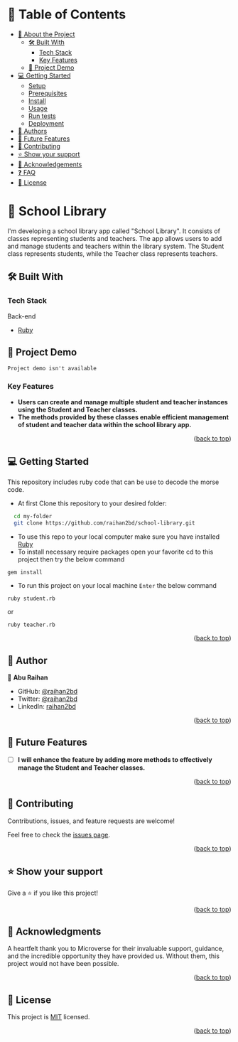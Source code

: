# 📗 Table of Contents

- [📖 About the Project](#about-project)
  - [🛠 Built With](#built-with)
    - [Tech Stack](#tech-stack)
    - [Key Features](#key-features)
  - [🚀 Project Demo](#project-demo)
- [💻 Getting Started](#getting-started)
  - [Setup](#setup)
  - [Prerequisites](#prerequisites)
  - [Install](#install)
  - [Usage](#usage)
  - [Run tests](#run-tests)
  - [Deployment](#triangular_flag_on_post-deployment)
- [👥 Authors](#authors)
- [🔭 Future Features](#future-features)
- [🤝 Contributing](#contributing)
- [⭐️ Show your support](#support)
- [🙏 Acknowledgements](#acknowledgements)
- [❓ FAQ](#faq)
- [📝 License](#license)

# 📖 School Library <a name="about-project"></a>

I'm developing a school library app called "School Library". It consists of classes representing students and teachers. The app allows users to add and manage students and teachers within the library system. The Student class represents students, while the Teacher class represents teachers.

## 🛠 Built With <a name="built-with"></a>

### Tech Stack <a name="tech-stack"></a>

<summary>Back-end</summary>
  <ul>
    <li><a href="https://www.ruby-lang.org/">Ruby</a></li>
  </ul>

## 🚀 Project Demo <a name="project-demo"><a>
`Project demo isn't available`

### Key Features <a name="key-features"></a>

- **Users can create and manage multiple student and teacher instances using the Student and Teacher classes.**
- **The methods provided by these classes enable efficient management of student and teacher data within the school library app.**

<p align="right">(<a href="#readme-top">back to top</a>)</p>

## 💻 Getting Started <a name="getting-started"></a>

This repository includes ruby code that can be use to decode the morse code.

- At first Clone this repository to your desired folder:

```sh
  cd my-folder
  git clone https://github.com/raihan2bd/school-library.git
```

- To use this repo to your local computer make sure you have installed [Ruby](https://www.ruby-lang.org/)
- To install necessary require packages open your favorite cd to this project then try the below command
```
gem install
```
- To run this project on your local machine `Enter` the below command
```
ruby student.rb
```
or
```
ruby teacher.rb
```



<p align="right">(<a href="#readme-top">back to top</a>)</p>

## 👥 Author <a name="authors"></a>

👤 **Abu Raihan**

- GitHub: [@raihan2bd](https://github.com/raihan2bd)
- Twitter: [@raihan2bd](https://twitter.com/raihan2bd)
- LinkedIn: [raihan2bd](https://linkedin.com/in/raihan2bd)

<p align="right">(<a href="#readme-top">back to top</a>)</p>

## 🔭 Future Features <a name="future-features"></a>

- [ ] **I will enhance the feature by adding more methods to effectively manage the Student and Teacher classes.**

<p align="right">(<a href="#readme-top">back to top</a>)</p>

## 🤝 Contributing <a name="contributing"></a>

Contributions, issues, and feature requests are welcome!

Feel free to check the [issues page](../../issues/).

<p align="right">(<a href="#readme-top">back to top</a>)</p>

## ⭐️ Show your support <a name="support"></a>

Give a ⭐️ if you like this project!

<p align="right">(<a href="#readme-top">back to top</a>)</p>

## 🙏 Acknowledgments <a name="acknowledgements"></a>

A heartfelt thank you to Microverse for their invaluable support, guidance, and the incredible opportunity they have provided us. Without them, this project would not have been possible.

<p align="right">(<a href="#readme-top">back to top</a>)</p>

## 📝 License <a name="license"></a>

This project is [MIT](./LICENSE) licensed.

<p align="right">(<a href="#readme-top">back to top</a>)</p>
